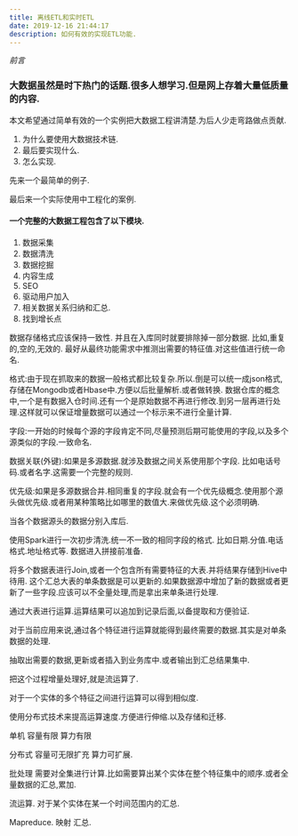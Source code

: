 ```yaml
---
title: 离线ETL和实时ETL
date: 2019-12-16 21:44:17
description: 如何有效的实现ETL功能.
---
```


*前言*

### 大数据虽然是时下热门的话题.很多人想学习.但是网上存着大量低质量的内容.
本文希望通过简单有效的一个实例把大数据工程讲清楚.为后人少走弯路做点贡献.

1. 为什么要使用大数据技术链.
2. 最后要实现什么.
3. 怎么实现.

先来一个最简单的例子.


最后来一个实际使用中工程化的案例.

#### 一个完整的大数据工程包含了以下模块.

1. 数据采集
2. 数据清洗
3. 数据挖掘
4. 内容生成
5. SEO
6. 驱动用户加入
7. 相关数据关系归纳和汇总.
8. 找到增长点

数据存储格式应该保持一致性.
并且在入库同时就要排除掉一部分数据.
比如,重复的,空的,无效的.
最好从最终功能需求中推测出需要的特征值.对这些值进行统一命名.

格式:由于现在抓取来的数据一般格式都比较复杂.所以.倒是可以统一成json格式,存储在Mongodb或者Hbase中.方便以后批量解析.或者做转换.
数据仓库的概念中,一个是有数据入仓时间.还有一个是原始数据不再进行修改.到另一层再进行处理.这样就可以保证增量数据可以通过一个标示来不进行全量计算.

字段:一开始的时候每个源的字段肯定不同,尽量预测后期可能使用的字段,以及多个源类似的字段.一致命名.

数据关联(外键):如果是多源数据.就涉及数据之间关系使用那个字段.
比如电话号码.或者名字.这需要一个完整的规则.

优先级:如果是多源数据合并.相同重复的字段.就会有一个优先级概念.使用那个源头做优先级.或者用某种策略比如哪里的数值大.来做优先级.这个必须明确.

当各个数据源头的数据分别入库后.

使用Spark进行一次初步清洗.统一不一致的相同字段的格式. 比如日期.分值.电话格式.地址格式等.
数据进入拼接前准备.

将多个数据表进行Join,或者一个包含所有需要特征的大表.并将结果存储到Hive中待用.
这个汇总大表的单条数据是可以更新的.如果数据源中增加了新的数据或者更新了一些字段.应该可以不全量处理,而是拿出来单条进行处理.

通过大表进行运算.运算结果可以追加到记录后面,以备提取和方便验证.

对于当前应用来说,通过各个特征进行运算就能得到最终需要的数据.其实是对单条数据的处理.


抽取出需要的数据,更新或者插入到业务库中.或者输出到汇总结果集中.

把这个过程增量处理好,就是流运算了.

对于一个实体的多个特征之间进行运算可以得到相似度.

使用分布式技术来提高运算速度.方便进行伸缩.以及存储和迁移.

单机
容量有限
算力有限

分布式
容量可无限扩充
算力可扩展.

批处理
需要对全集进行计算.比如需要算出某个实体在整个特征集中的顺序.或者全量数据的汇总,累加.

流运算.
对于某个实体在某一个时间范围内的汇总.

Mapreduce.
映射 汇总.


